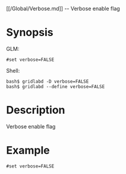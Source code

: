 [[/Global/Verbose.md]] -- Verbose enable flag

# Synopsis
GLM:
~~~
#set verbose=FALSE
~~~
Shell:
~~~
bash$ gridlabd -D verbose=FALSE
bash$ gridlabd --define verbose=FALSE
~~~

# Description

Verbose enable flag

# Example

~~~
#set verbose=FALSE
~~~
